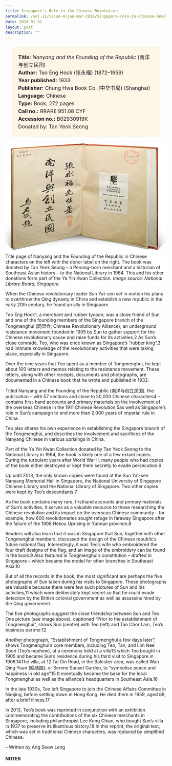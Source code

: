 ```yaml
---
title: Singapore’s Role in the Chinese Revolution
permalink: /vol-11/issue-4/jan-mar-2016/Singapore-role-in-Chinese-Revolution
date: 2016-01-31
layout: post
description: ""
---
```

<span style="background-colour: #fdf5e6; padding: 20px; margin: 20px; background:#fdf5e6; display:block; font-size:1rem; line-height:1.5rem;"> 
	<b>Title:</b> <i>Nanyang and the Founding of the Republic </i>(南洋与创立民国)<br>
	<b>Author:</b> Teo Eng Hock (张永福)
(1872–1959)<br>
<b>Year published:</b> 1933<br>
<b>Publisher:</b> Chung Hwa Book Co. (中华书局) 
(Shanghai)<br>
<b>Language:</b> Chinese<br>
<b>Type:</b> Book; 272 pages<br>
<b>Call no.:</b> RRARE 951.08 CYF<br>
<b>Accession no.:</b> B02930919K<br>
Donated by:</b> Tan Yeok Seong
	</span>
	
<img src="/images/vol-11-issue-4/sg-role-in-chinese-revolution/R1.JPG">
<div style="background-color: white;">Title page of Nanyang and the Founding of the Republic in Chinese characters on the left with the donor label on the right. The book was donated by Tan Yeok Seong – a Penang-born merchant and a historian of Southeast Asian history – to the National Library in 1964. This and his other donations form part of the Ya Yin Kwan Collection. <i>Image source: National Library Board, Singapore.</i></div>

When the Chinese revolutionary leader Sun Yat-sen set in motion his plans to overthrow the Qing dynasty in China and establish a new republic in the early 20th century, he found an ally in Singapore.

Teo Eng Hock1, a merchant and rubber tycoon, was a close friend of Sun and one of the founding members of the Singapore branch of the Tongmenghui (同盟会; Chinese Revolutionary Alliance), an underground resistance movement founded in 1905 by Sun to gather support for the Chinese revolutionary cause and raise funds for its activities.2 As Sun’s close comrade, 
Teo, who was once known as Singapore’s “rubber king”,3 had intimate knowledge of the revolutionary activities that were taking place, especially in Singapore.

Over the nine years that Teo spent as a member of Tongmenghui, he kept about 100 letters and memos relating to the resistance movement. These letters, along with other receipts, documents and photographs, are documented in a Chinese book that he wrote and published in 1933.

Titled Nanyang and the Founding of the Republic (南洋与创立民国), the publication – with 57 sections and close to 50,000 Chinese characters4 – contains first-hand accounts and primary materials on the involvement of the overseas Chinese in the 1911 Chinese Revolution,5as well as Singapore’s role in Sun’s campaign to end more than 2,000 years of imperial rule in China.

Teo also shares his own experience in establishing the Singapore branch of the Tongmenghui, and describes the involvement and sacrifices of the Nanyang Chinese 
in various uprisings in China.

Part of the Ya Yin Kwan Collection donated by Tan Yeok Seong to the National Library in 1964, the book is likely one of a few extant copies. During the turbulent years after World War II, many people who had copies of the book either destroyed or kept them secretly to evade persecution.6

Up until 2013, the only known copies were found at the Sun Yat-sen Nanyang Memorial Hall in Singapore, the National University of Singapore Chinese Library and the National Library of Singapore. Two other copies were kept by Teo’s descendants.7

As the book contains many rare, firsthand accounts and primary materials of Sun’s activities, it serves as a valuable resource to those researching the Chinese revolution and its impact on the overseas Chinese community – for example, how 600 revolutionaries sought refuge in faraway Singapore after the failure of the 1908 Hekou Uprising in Yunnan province.8

Readers will also learn that it was in Singapore that Sun, together with other Tongmenghui members, discussed the design of the Chinese republic’s future national flag. 
Interestingly, it was Teo’s wife who embroidered the four draft designs of the flag, and an image of the embroidery can be found in the book.9 Also featured is Tongmenghui’s constitution – drafted in Singapore – which became the model for other branches in 
Southeast Asia.10

But of all the records in the book, the most significant are perhaps the five photographs of Sun taken during his visits to Singapore. These photographs are valuable 
because there were few such pictures of Sun and his activities,11 which were deliberately kept secret so that he could evade detection by the British colonial government as well as assassins hired by the Qing government.

The five photographs suggest the close friendship between Sun and Teo. One picture (see image above), captioned “Prior to the establishment of Tongmenghui”, shows Sun (centre) with Teo (left) and Tan Chor Lam, 
Teo’s business partner.12

Another photograph, “Establishment of Tongmenghui a few days later”, shows Tongmenghui’s core members, including Teo, Tan, and Lim Nee Soon (Teo’s nephew), at a ceremony held at a villa13 which Teo bought in 1905 and became Sun’s residence during his third visit to Singapore in 1906.14The villa, at 12 Tai Gin Road, in the Balestier area, was called Wan Qing Yuan (晚晴园), or Serene Sunset Garden, to “symbolise peace and happiness in old age”.15 It eventually became the base for the local Tongmenghui as well as the alliance’s headquarters in Southeast Asia.16

In the late 1930s, Teo left Singapore to join the Chinese Affairs Committee in Nanjing, before settling down in Hong Kong. He died there in 1959, aged 88, after a brief 
illness.17

In 2013, Teo’s book was reprinted in conjunction with an exhibition commemorating the contributions of the six Chinese merchants in Singapore, including philanthropist 
Lee Kong Chian, who bought Sun’s villa in 1937 to preserve its illustrious history.18 In this reprint, the original text, which was set in traditional Chinese characters, was replaced by simplified Chinese. 

– Written by Ang Seow Leng

#### **NOTES**
[^1]:Song, O. S. (1984). One hundred years’ history of the Chinese in Singapore (p. 34). Singapore: Oxford University Press. Call no.: RSING 959.57 SON-[HIS]
[^2]:陈丁辉 (2013). 南洋与创立民国  (p. 2). 新加坡: 晚晴园孙中山南洋记念馆. Call no.: RSING 951.08 ZYF; Tongmenghui. (2008, April 2). Retrieved from New World Encyclopedia website.
[^3]:‘Rubber King’ comes back. (1937, October 12). The Straits Times, p. 12. Retrieved from NewspaperSG.
[^4]:陈丁辉, 2013, p. vii.
[^5]:The 1911 Chinese Revolution overthrew the Qing dynasty and established the Republic of China, thereby ending imperial rule in China. See Office of the Historian (n.d.). The Chinese Revolution of 1911. Retrieved from U.S. Department of State Office of the Historian website. 
[^6]:谢燕燕. (2013, December 12). 王赓武教授: 从一本书的际遇感受时代变迁. Lianhe Zaobao. Retrieved from Zaobao.sg website.
[^7]:谢燕燕. (2013, December 11). 《南洋与创立民国》将重新面世晚晴园实现张永福遗愿. Lianhe Zaobao. Retrieved from Zaobao.sg website.
[^8]:陈丁辉, 2013, pp. vii–ix.
[^9]:张永福著. (2013). 南洋与创立民国 (p. IX). 陈丁辉主编. 新加坡: 晚晴园孙中山南洋记念馆. Call No.: RSING 951.08 ZYF
[^10]:Tan B. H. (1988, July 28). Villa of revolutionaries. The Straits Times, p. 5. Retrieved from NewspaperSG.
[^11]:The Straits Times, 28 Jul 1988, p. 5.
[^12]:The Straits Times, 28 Jul 1988. p. 5; 陈丁辉, 2013, p. 5.
[^13]:The Straits Times, 28 Jul 1988. p. 5; 陈丁辉, 2013, p. 10.
[^14]:Rear-Adm Teo goes down memory lane. (1995, November 26). The Straits Times, p. 1. Retrieved from NewspaperSG.
[^15]:	It’s housed soldiers, mistress and tycoons. (2001, November 12). The Straits Times, p. 4. Retrieved from NewspaperSG.
[^16]:Hall of fame. (2005, December 29). The Straits Times, p. 5. Retrieved from NewspaperSG.
[^17]:Former Singapore ‘Rubber King’ dies in Hong Kong. (1959, April 11). The Straits Times, p. 2. Retrieved from NewspaperSG; 张永福, 2013, p. VII.
[^18]:Huang, L. (2013, December 13). Six saved villa for Sun. The Straits Times. Retrieved from Factiva via NLB’s eResources website.
